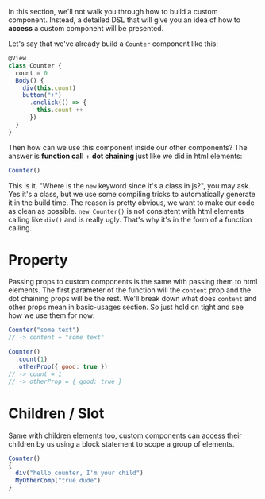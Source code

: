 In this section, we'll not walk you through how to build a custom component. Instead, a detailed DSL that will give you an idea of how to **access** a custom component will be presented.

Let's say that we've already build a `Counter` component like this:

```js
@View
class Counter {
  count = 0
  Body() {
    div(this.count)
    button("+")
      .onclick(() => {
        this.count ++
      })
  }
}
```
Then how can we use this component inside our other components? The answer is **function call** + **dot chaining** just like we did in html elements:
```js
Counter()
```
This is it. "Where is the `new` keyword since it's a class in js?", you may ask. Yes it's a class, but we use some compiling tricks to automatically generate it in the build time. The reason is pretty obvious, we want to make our code as clean as possible. `new Counter()` is not consistent with html elements calling like `div()` and is really ugly. That's why it's in the form of a function calling.

# Property
Passing props to custom components is the same with passing them to html elements. The first parameter of the function will the `content` prop and the dot chaining props will be the rest. We'll break down what does `content` and other props mean in basic-usages section. So just hold on tight and see how we use them for now:
```js
Counter("some text")
// -> content = "some text"
```
```js
Counter()
  .count(1)
  .otherProp({ good: true })
// -> count = 1
// -> otherProp = { good: true }
```


# Children / Slot
Same with children elements too, custom components can access their children by us using a block statement to scope a group of elements.
```js
Counter()
{
  div("hello counter, I'm your child")
  MyOtherComp("true dude")
}
```